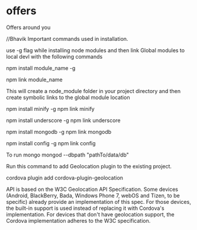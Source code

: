 offers
======

Offers around you

//Bhavik
Important commands used in installation.

use -g flag while installing node modules and then link Global modules to local devl with the following commands

npm install module_name -g

npm link module_name

This will create a node_module folder in your project directory and then create symbolic links to the global module location 


npm install minify -g
npm link minify

npm install underscore -g
npm link underscore

npm install mongodb -g
npm link mongodb

npm install config -g
npm link config

To run mongo
mongod --dbpath "pathTo/data/db"


Run this command to add Geolocation plugin to the existing project.

cordova plugin add cordova-plugin-geolocation


API is based on the W3C Geolocation API Specification. Some devices (Android, BlackBerry, Bada, Windows Phone 7,
webOS and Tizen, to be specific) already provide an implementation of this spec. For those devices, the built-in
support is used instead of replacing it with Cordova's implementation. For devices that don't have geolocation support, 
the Cordova implementation adheres to the W3C specification.
